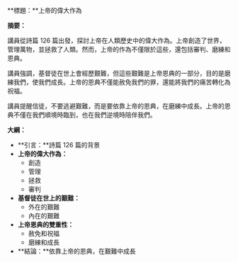 **標題：**上帝的偉大作為

**摘要：**

講員從詩篇 126 篇出發，探討上帝在人類歷史中的偉大作為。上帝創造了世界，管理萬物，並拯救了人類。然而，上帝的作為不僅限於這些，還包括審判、磨練和恩典。

講員強調，基督徒在世上會經歷艱難，但這些艱難是上帝恩典的一部分，目的是磨練我們，使我們成長。上帝的恩典不僅能赦免我們的罪，還能將我們的痛苦轉化為祝福。

講員提醒信徒，不要逃避艱難，而是要依靠上帝的恩典，在磨練中成長。上帝的恩典不僅在我們順境時臨到，也在我們逆境時陪伴我們。

**大綱：**

* **引言：**詩篇 126 篇的背景
* **上帝的偉大作為：**
    * 創造
    * 管理
    * 拯救
    * 審判
* **基督徒在世上的艱難：**
    * 外在的艱難
    * 內在的艱難
* **上帝恩典的雙重性：**
    * 赦免和祝福
    * 磨練和成長
* **結論：**依靠上帝的恩典，在艱難中成長